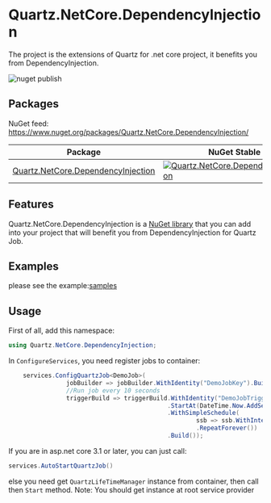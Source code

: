 # Quartz.NetCore.DependencyInjection
The project is the extensions of Quartz for .net core project, it benefits you from DependencyInjection.

![nuget publish](https://github.com/zhurongbo111/Quartz.NetCore.DependencyInjection/workflows/nuget%20publish/badge.svg?branch=master)

Packages
--------

NuGet feed: https://www.nuget.org/packages/Quartz.NetCore.DependencyInjection/

| Package | NuGet Stable | NuGet Pre-release | Downloads |
| ------- | ------------ | ----------------- | --------- |
| [Quartz.NetCore.DependencyInjection](https://www.nuget.org/packages/Quartz.NetCore.DependencyInjection/) | [![Quartz.NetCore.DependencyInjection](https://img.shields.io/nuget/v/Quartz.NetCore.DependencyInjection.svg)](https://www.nuget.org/packages/Quartz.NetCore.DependencyInjection/) | [![Quartz.NetCore.DependencyInjection](https://img.shields.io/nuget/vpre/Quartz.NetCore.DependencyInjection.svg)](https://www.nuget.org/packages/Quartz.NetCore.DependencyInjection/) | [![Quartz.NetCore.DependencyInjection](https://img.shields.io/nuget/dt/Quartz.NetCore.DependencyInjection.svg)](https://www.nuget.org/packages/Quartz.NetCore.DependencyInjection/) |

Features
--------
Quartz.NetCore.DependencyInjection is a [NuGet library](https://www.nuget.org/packages/Quartz.NetCore.DependencyInjection) that you can add into your project that will benefit you from DependencyInjection for Quartz Job.

Examples
--------
please see the example:[samples](https://github.com/zhurongbo111/Quartz.NetCore.DependencyInjection/tree/master/samples/)

Usage
--------
First of all, add this namespace:
```csharp
using Quartz.NetCore.DependencyInjection;
```

In `ConfigureServices`, you need register jobs to container:
```csharp
    services.ConfigQuartzJob<DemoJob>(
                jobBuilder => jobBuilder.WithIdentity("DemoJobKey").Build(),
                //Run job every 10 seconds
                triggerBuild => triggerBuild.WithIdentity("DemoJobTriggerKey")
                                            .StartAt(DateTime.Now.AddSeconds(10))
                                            .WithSimpleSchedule(
                                                    ssb => ssb.WithInterval(TimeSpan.FromSeconds(10))
                                                    .RepeatForever())
                                            .Build());
```


If you are in asp.net core 3.1 or later, you can just call:
```csharp
services.AutoStartQuartzJob()
```

else you need get `QuartzLifeTimeManager` instance from container, then call then `Start` method. Note: You should get instance at root service provider
